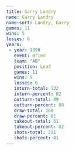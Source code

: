 ```yaml
---
title: Garry Landry
name: Garry Landry
name-sort: Landry, Garry
games: 11
wins: 5
losses: 6
years:
 - year: 1998
   event: Brier
   team: "AB"
   position: Lead
   games: 11
   wins: 5
   losses: 6
   inturn-total: 122
   inturn-percent: 82
   outturn-total: 89
   outturn-percent: 80
   draw-total: 160
   draw-percent: 81
   takeout-total: 51
   takeout-percent: 82
   shots-total: 211
   shots-percent: 81
---
```

